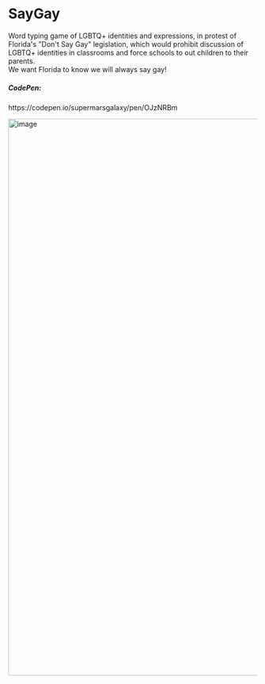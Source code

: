 <h1> SayGay </h1>
<p> Word typing game of LGBTQ+ identities and expressions, in protest of Florida's "Don't Say Gay" legislation, which would prohibit discussion of LGBTQ+ identities in classrooms and force schools to out children to their parents. </br> We want Florida to know we will always say gay! </br>

<h5> CodePen: </h5>
https://codepen.io/supermarsgalaxy/pen/OJzNRBm
</p>
<img width="1124" alt="image" src="https://user-images.githubusercontent.com/98436419/159087876-759471c1-4744-4214-95d2-87a8d6207077.png">
